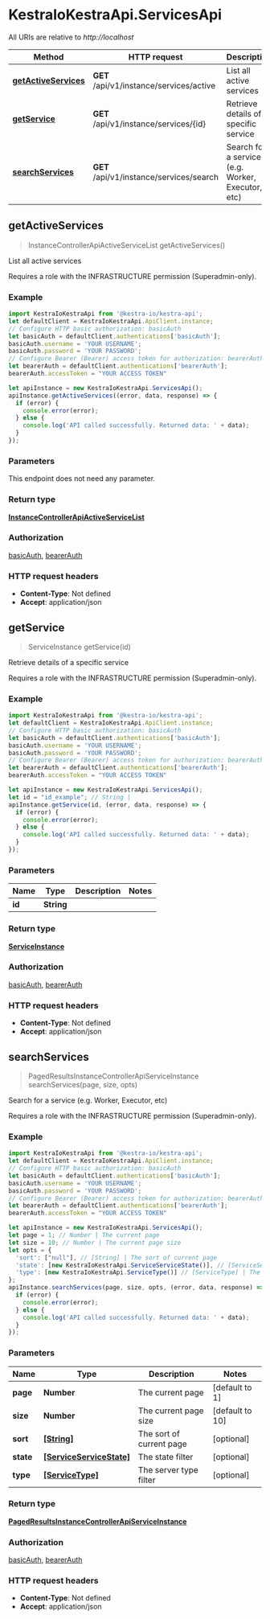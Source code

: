# KestraIoKestraApi.ServicesApi

All URIs are relative to *http://localhost*

Method | HTTP request | Description
------------- | ------------- | -------------
[**getActiveServices**](ServicesApi.md#getActiveServices) | **GET** /api/v1/instance/services/active | List all active services
[**getService**](ServicesApi.md#getService) | **GET** /api/v1/instance/services/{id} | Retrieve details of a specific service
[**searchServices**](ServicesApi.md#searchServices) | **GET** /api/v1/instance/services/search | Search for a service (e.g. Worker, Executor, etc)



## getActiveServices

> InstanceControllerApiActiveServiceList getActiveServices()

List all active services

Requires a role with the INFRASTRUCTURE permission (Superadmin-only).

### Example

```javascript
import KestraIoKestraApi from '@kestra-io/kestra-api';
let defaultClient = KestraIoKestraApi.ApiClient.instance;
// Configure HTTP basic authorization: basicAuth
let basicAuth = defaultClient.authentications['basicAuth'];
basicAuth.username = 'YOUR USERNAME';
basicAuth.password = 'YOUR PASSWORD';
// Configure Bearer (Bearer) access token for authorization: bearerAuth
let bearerAuth = defaultClient.authentications['bearerAuth'];
bearerAuth.accessToken = "YOUR ACCESS TOKEN"

let apiInstance = new KestraIoKestraApi.ServicesApi();
apiInstance.getActiveServices((error, data, response) => {
  if (error) {
    console.error(error);
  } else {
    console.log('API called successfully. Returned data: ' + data);
  }
});
```

### Parameters

This endpoint does not need any parameter.

### Return type

[**InstanceControllerApiActiveServiceList**](InstanceControllerApiActiveServiceList.md)

### Authorization

[basicAuth](../README.md#basicAuth), [bearerAuth](../README.md#bearerAuth)

### HTTP request headers

- **Content-Type**: Not defined
- **Accept**: application/json


## getService

> ServiceInstance getService(id)

Retrieve details of a specific service

Requires a role with the INFRASTRUCTURE permission (Superadmin-only).

### Example

```javascript
import KestraIoKestraApi from '@kestra-io/kestra-api';
let defaultClient = KestraIoKestraApi.ApiClient.instance;
// Configure HTTP basic authorization: basicAuth
let basicAuth = defaultClient.authentications['basicAuth'];
basicAuth.username = 'YOUR USERNAME';
basicAuth.password = 'YOUR PASSWORD';
// Configure Bearer (Bearer) access token for authorization: bearerAuth
let bearerAuth = defaultClient.authentications['bearerAuth'];
bearerAuth.accessToken = "YOUR ACCESS TOKEN"

let apiInstance = new KestraIoKestraApi.ServicesApi();
let id = "id_example"; // String | 
apiInstance.getService(id, (error, data, response) => {
  if (error) {
    console.error(error);
  } else {
    console.log('API called successfully. Returned data: ' + data);
  }
});
```

### Parameters


Name | Type | Description  | Notes
------------- | ------------- | ------------- | -------------
 **id** | **String**|  | 

### Return type

[**ServiceInstance**](ServiceInstance.md)

### Authorization

[basicAuth](../README.md#basicAuth), [bearerAuth](../README.md#bearerAuth)

### HTTP request headers

- **Content-Type**: Not defined
- **Accept**: application/json


## searchServices

> PagedResultsInstanceControllerApiServiceInstance searchServices(page, size, opts)

Search for a service (e.g. Worker, Executor, etc)

Requires a role with the INFRASTRUCTURE permission (Superadmin-only).

### Example

```javascript
import KestraIoKestraApi from '@kestra-io/kestra-api';
let defaultClient = KestraIoKestraApi.ApiClient.instance;
// Configure HTTP basic authorization: basicAuth
let basicAuth = defaultClient.authentications['basicAuth'];
basicAuth.username = 'YOUR USERNAME';
basicAuth.password = 'YOUR PASSWORD';
// Configure Bearer (Bearer) access token for authorization: bearerAuth
let bearerAuth = defaultClient.authentications['bearerAuth'];
bearerAuth.accessToken = "YOUR ACCESS TOKEN"

let apiInstance = new KestraIoKestraApi.ServicesApi();
let page = 1; // Number | The current page
let size = 10; // Number | The current page size
let opts = {
  'sort': ["null"], // [String] | The sort of current page
  'state': [new KestraIoKestraApi.ServiceServiceState()], // [ServiceServiceState] | The state filter
  'type': [new KestraIoKestraApi.ServiceType()] // [ServiceType] | The server type filter
};
apiInstance.searchServices(page, size, opts, (error, data, response) => {
  if (error) {
    console.error(error);
  } else {
    console.log('API called successfully. Returned data: ' + data);
  }
});
```

### Parameters


Name | Type | Description  | Notes
------------- | ------------- | ------------- | -------------
 **page** | **Number**| The current page | [default to 1]
 **size** | **Number**| The current page size | [default to 10]
 **sort** | [**[String]**](String.md)| The sort of current page | [optional] 
 **state** | [**[ServiceServiceState]**](ServiceServiceState.md)| The state filter | [optional] 
 **type** | [**[ServiceType]**](ServiceType.md)| The server type filter | [optional] 

### Return type

[**PagedResultsInstanceControllerApiServiceInstance**](PagedResultsInstanceControllerApiServiceInstance.md)

### Authorization

[basicAuth](../README.md#basicAuth), [bearerAuth](../README.md#bearerAuth)

### HTTP request headers

- **Content-Type**: Not defined
- **Accept**: application/json

